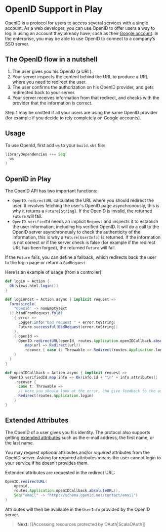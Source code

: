 <!--- Copyright (C) 2009-2013 Typesafe Inc. <http://www.typesafe.com> -->
# OpenID Support in Play

OpenID is a protocol for users to access several services with a single account. As a web developer, you can use OpenID to offer users a way to log in using an account they already have, such as their [Google account](https://developers.google.com/accounts/docs/OpenID). In the enterprise, you may be able to use OpenID to connect to a company’s SSO server.

## The OpenID flow in a nutshell

1. The user gives you his OpenID (a URL).
2. Your server inspects the content behind the URL to produce a URL where you need to redirect the user.
3. The user confirms the authorization on his OpenID provider, and gets redirected back to your server.
4. Your server receives information from that redirect, and checks with the provider that the information is correct.

Step 1 may be omitted if all your users are using the same OpenID provider (for example if you decide to rely completely on Google accounts).

## Usage

To use OpenId, first add `ws`  to your `build.sbt` file:

```scala
libraryDependencies ++= Seq(
  ws
)
```

## OpenID in Play

The OpenID API has two important functions:

* `OpenID.redirectURL` calculates the URL where you should redirect the user. It involves fetching the user's OpenID page asynchronously, this is why it returns a `Future[String]`. If the OpenID is invalid, the returned `Future` will fail.
* `OpenID.verifiedId` needs an implicit `Request` and inspects it to establish the user information, including his verified OpenID. It will do a call to the OpenID server asynchronously to check the authenticity of the information, this is why a `Future[UserInfo]`  is returned. If the information is not correct or if the server check is false (for example if the redirect URL has been forged), the returned `Future` will fail.

If the `Future` fails, you can define a fallback, which redirects back the user to the login page or return a `BadRequest`.

Here is an example of usage (from a controller):

```scala
def login = Action {
  Ok(views.html.login())
}

def loginPost = Action.async { implicit request =>
  Form(single(
    "openid" -> nonEmptyText
  )).bindFromRequest.fold(
    { error =>
      Logger.info("bad request " + error.toString)
      Future.successful(BadRequest(error.toString))
    },
    { openId =>
      OpenID.redirectURL(openId, routes.Application.openIDCallback.absoluteURL())
        .map(url => Redirect(url))
        .recover { case t: Throwable => Redirect(routes.Application.login) }
    }
  )
}

def openIDCallback = Action.async { implicit request =>
  OpenID.verifiedId.map(info => Ok(info.id + "\n" + info.attributes))
    .recover {
      case t: Throwable =>
      // Here you should look at the error, and give feedback to the user
      Redirect(routes.Application.login)
    }
}
```

## Extended Attributes

The OpenID of a user gives you his identity. The protocol also supports getting [extended attributes](http://openid.net/specs/openid-attribute-exchange-1_0.html) such as the e-mail address, the first name, or the last name.

You may request *optional* attributes and/or *required* attributes from the OpenID server. Asking for required attributes means the user cannot login to your service if he doesn’t provides them.

Extended attributes are requested in the redirect URL:

```scala
OpenID.redirectURL(
    openid,
    routes.Application.openIDCallback.absoluteURL(),
    Seq("email" -> "http://schema.openid.net/contact/email")
)
```

Attributes will then be available in the `UserInfo` provided by the OpenID server.

> **Next:** [[Accessing resources protected by OAuth|ScalaOAuth]]

